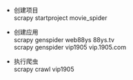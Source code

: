 - 创建项目 \
scrapy startproject movie_spider

- 创建应用 \
scrapy genspider web88ys 88ys.tv \
scrapy genspider vip1905 vip.1905.com

- 执行爬虫 \
scrapy crawl vip1905
